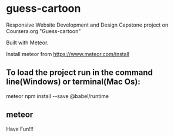 # guess-cartoon

Responsive Website Development and Design Capstone project on Coursera.org "Guess-cartoon"

Built with Meteor.

Install meteor from https://www.meteor.com/install

To load the project run in the command line(Windows) or terminal(Mac Os):
---
meteor npm install --save @babel/runtime

meteor
---

Have Fun!!!

